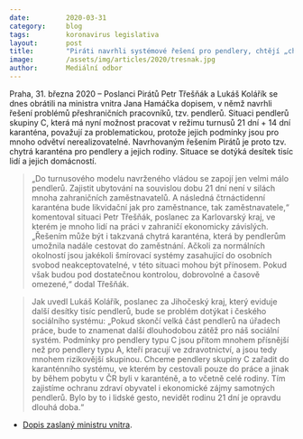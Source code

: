 ```yaml
---
date:         2020-03-31
category:     blog
tags:         koronavirus legislativa
layout:       post
title:        "Piráti navrhli systémové řešení pro pendlery, chtějí „chytrou karanténu“"
image:        /assets/img/articles/2020/tresnak.jpg
author:       Mediální odbor
--- 
```



Praha, 31. března 2020 – Poslanci Pirátů Petr Třešňák a Lukáš Kolářík se dnes obrátili na ministra vnitra Jana Hamáčka dopisem, v němž navrhli řešení problémů přeshraničních pracovníků, tzv. pendlerů. Situaci pendlerů skupiny C, která má nyní možnost pracovat v režimu turnusů 21 dní + 14 dní karanténa, považují za problematickou, protože jejich podmínky jsou pro mnoho odvětví nerealizovatelné. Navrhovaným řešením Pirátů je proto tzv. chytrá karanténa pro pendlery a jejich rodiny. Situace se dotýká desítek tisíc lidí a jejich domácností.

> „Do turnusového modelu navrženého vládou se zapojí jen velmi málo pendlerů. Zajistit ubytování na souvislou dobu 21 dní není v silách mnoha zahraničních zaměstnavatelů. A následná čtrnáctidenní karanténa bude likvidační jak pro zaměstnance, tak zaměstnavatele,“ komentoval situaci Petr Třešňák, poslanec za Karlovarský kraj, ve kterém je mnoho lidí na práci v zahraničí ekonomicky závislých. „Řešením může být i takzvaná chytrá karanténa, která by pendlerům umožnila nadále cestovat do zaměstnání. Ačkoli za normálních okolností jsou jakékoli šmírovací systémy zasahující do osobních svobod neakceptovatelné, v této situaci mohou být přínosem. Pokud však budou pod dostatečnou kontrolou, dobrovolné a časově omezené,“ dodal Třešňák.

> Jak uvedl Lukáš Kolářík, poslanec za Jihočeský kraj, který eviduje další desítky tisíc pendlerů, bude se problém dotýkat i českého sociálního systému: „Pokud skončí velká část pendlerů na úřadech práce, bude to znamenat další dlouhodobou zátěž pro náš sociální systém. Podmínky pro pendlery typu C jsou přitom mnohem přísnější než pro pendlery typu A, kteří pracují ve zdravotnictví, a jsou tedy mnohem rizikovější skupinou. Chceme pendlery skupiny C zařadit do karanténního systému, ve kterém by cestovali pouze do práce a jinak by během pobytu v ČR byli v karanténě, a to včetně celé rodiny. Tím zajistíme ochranu zdraví obyvatel i ekonomické zájmy samotných pendlerů. Bylo by to i lidské gesto, nevidět rodinu 21 dní je opravdu dlouhá doba.“

* [Dopis zaslaný ministru vnitra](https://pirati.cz/assets/pdf/pendleri-dopisMV.pdf).
